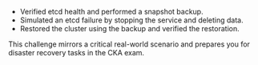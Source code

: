 - Verified etcd health and performed a snapshot backup.
- Simulated an etcd failure by stopping the service and deleting data.
- Restored the cluster using the backup and verified the restoration.

This challenge mirrors a critical real-world scenario and prepares you for disaster recovery tasks in the CKA exam.